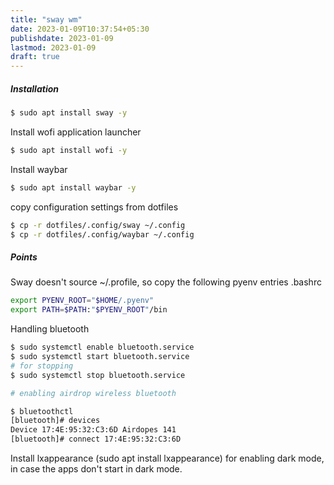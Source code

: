 ```yaml
---
title: "sway wm"
date: 2023-01-09T10:37:54+05:30
publishdate: 2023-01-09
lastmod: 2023-01-09
draft: true
---
```

##### Installation
```bash
$ sudo apt install sway -y
```
Install wofi application launcher
```bash
$ sudo apt install wofi -y
```
Install waybar 
```bash
$ sudo apt install waybar -y
```
copy configuration settings from dotfiles
```bash
$ cp -r dotfiles/.config/sway ~/.config
$ cp -r dotfiles/.config/waybar ~/.config
```
##### Points

Sway doesn't source ~/.profile, so copy the following  pyenv entries .bashrc
```bash
export PYENV_ROOT="$HOME/.pyenv"
export PATH=$PATH:"$PYENV_ROOT"/bin
```
Handling bluetooth 
```bash
$ sudo systemctl enable bluetooth.service
$ sudo systemctl start bluetooth.service
# for stopping
$ sudo systemctl stop bluetooth.service

# enabling airdrop wireless bluetooth

$ bluetoothctl
[bluetooth]# devices
Device 17:4E:95:32:C3:6D Airdopes 141
[bluetooth]# connect 17:4E:95:32:C3:6D 
```

Install lxappearance (sudo apt install lxappearance) for enabling dark mode, in case the apps don't start in dark mode.
